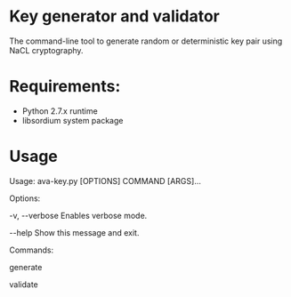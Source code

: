 Key generator and validator
======================================
The command-line tool to generate random or deterministic key pair using NaCL cryptography. 



Requirements:
===================================
- Python 2.7.x runtime
- libsordium system package


Usage
====================================
Usage: ava-key.py [OPTIONS] COMMAND [ARGS]...

Options:  

  -v, --verbose  Enables verbose mode.  
  
  --help         Show this message and exit.

Commands:  

  generate
  
  validate
